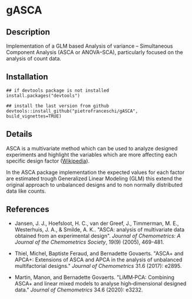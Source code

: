 # gASCA

## Description

Implementation of a GLM based Analysis of variance – Simultaneous Component Analysis (ASCA or ANOVA–SCA), particularly focused on the analysis of count data.

## Installation

```{r}
## if devtools package is not installed
install.packages("devtools")

## install the last version from github
devtools::install_github("pietrofranceschi/gASCA", build_vignettes=TRUE)

```

## Details

ASCA is a multivariate method which can be used to analyze designed experiments and highlight the variables which are more affecting each specific design factor ([Wikipedia](https://en.wikipedia.org/wiki/ANOVA%E2%80%93simultaneous_component_analysis)).

In the ASCA package implementation the expected values for each factor are estimated trough Generalized Linear Modeling (GLM) this extend the original approach to unbalanced designs and to non normally distributed data like counts.


## References

-  Jansen, J. J., Hoefsloot, H. C., van der Greef, J., Timmerman, M. E., Westerhuis, J. A., & Smilde, A. K.. "ASCA: analysis of multivariate data obtained from an experimental design". *Journal of Chemometrics: A Journal of the Chemometrics Society*, 19(9) (2005), 469-481.

-   Thiel, Michel, Baptiste Feraud, and Bernadette Govaerts. "ASCA+ and APCA+: Extensions of ASCA and APCA in the analysis of unbalanced multifactorial designs." *Journal of Chemometrics* 31.6 (2017): e2895.

-   Martin, Manon, and Bernadette Govaerts. "LiMM‐PCA: Combining ASCA+ and linear mixed models to analyse high‐dimensional designed data." *Journal of Chemometrics* 34.6 (2020): e3232.
